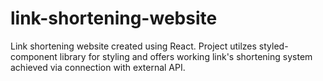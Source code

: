 # link-shortening-website
Link shortening website created using React. Project utilzes styled-component library for styling and offers working link's shortening system achieved via connection with external API. 
